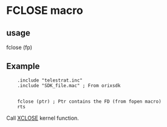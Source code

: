 
# FCLOSE macro

## usage

  fclose (fp)

## Example

```ca65
    .include "telestrat.inc"
    .include "SDK_file.mac" ; From orixsdk


    fclose (ptr) ; Ptr contains the FD (from fopen macro)
    rts
```

Call [XCLOSE](../../kernel/primitives/XCLOSE/) kernel function.

